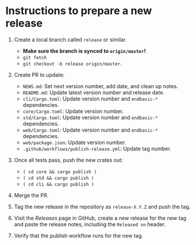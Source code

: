 # Instructions to prepare a new release

1.  Create a local branch called `release` or similar.

    *   **Make sure the branch is synced to `origin/master`!**
    *   `git fetch`
    *   `git checkout -b release origin/master`.

1.  Create PR to update:

    *   `NEWS.md`: Set next version number, add date, and clean up notes.
    *   `README.md`: Update latest version number and release date.
    *   `cli/Cargo.toml`: Update version number and `endbasic-*` dependencies.
    *   `core/Cargo.toml`: Update version number.
    *   `std/Cargo.toml`: Update version number and `endbasic-*` dependencies.
    *   `web/Cargo.toml`: Update version number and `endbasic-*` dependencies.
    *   `web/package.json`: Update version number.
    *   `.github/workflows/publish-release.yml`: Update tag number.

1.  Once all tests pass, push the new crates out:

    *   `( cd core && cargo publish )`
    *   `( cd std && cargo publish )`
    *   `( cd cli && cargo publish )`

1.  Merge the PR.

1.  Tag the new release in the repository as `release-X.Y.Z` and push the tag.

1.  Visit the *Releases* page in GitHub, create a new release for the new tag
    and paste the release notes, including the `Released on` header.

1.  Verify that the publish workflow runs for the new tag.
